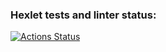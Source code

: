 ### Hexlet tests and linter status:
[![Actions Status](https://github.com/morgreek/frontend-project-11/workflows/hexlet-check/badge.svg)](https://github.com/morgreek/frontend-project-11/actions)